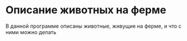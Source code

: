 # Описание животных на ферме

В данной программе описаны животные, живущие на ферме, и что с ними можно делать

